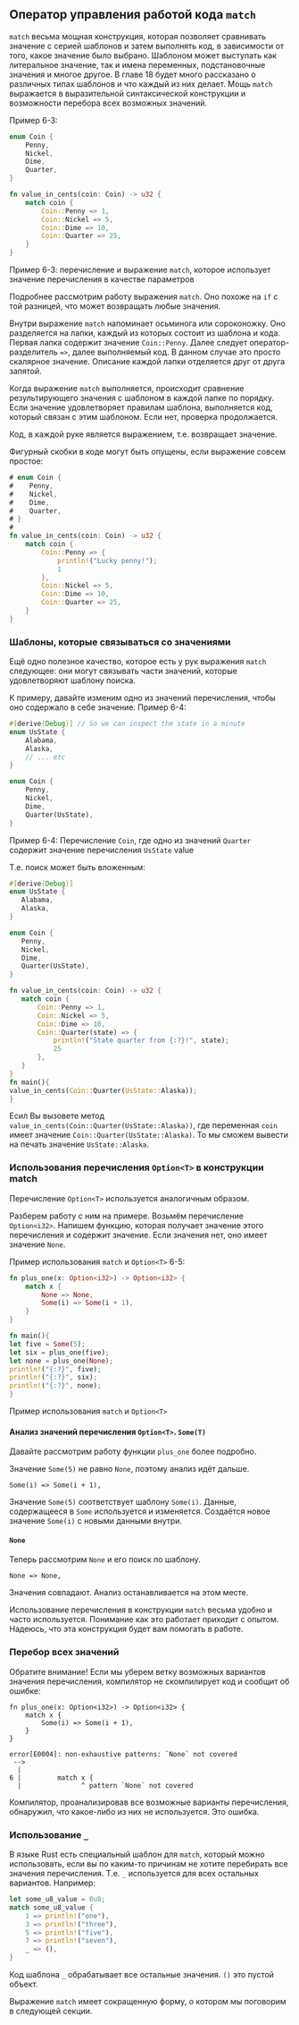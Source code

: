 ## Оператор управления работой кода `match`

`match` весьма мощная конструкция, которая позволяет сравнивать значение с серией
шаблонов и затем выполнять код, в зависимости от того, какое значение было выбрано.
Шаблоном может выступать как литеральное значение, так и имена переменных, подстановочные
значения и многое другое. В главе 18 будет много рассказано о различных типах шаблонов
и что каждый из них делает. Мощь `match` выражается в выразительной синтаксической
конструкции и возможности перебора всех возможных значений.

Пример 6-3:

```rust
enum Coin {
    Penny,
    Nickel,
    Dime,
    Quarter,
}

fn value_in_cents(coin: Coin) -> u32 {
    match coin {
        Coin::Penny => 1,
        Coin::Nickel => 5,
        Coin::Dime => 10,
        Coin::Quarter => 25,
    }
}
```

<span class="caption">Пример 6-3: перечисление и выражение `match`, которое использует
значение перечисления в качестве параметров</span>

Подробнее рассмотрим работу выражения `match`. Оно похоже на `if` с той разницей,
что может возвращать любые значения.

Внутри выражение `match` напоминает осьминога или сороконожку. Оно разделяется на лапки,
каждый из которых состоит из шаблона и кода. Первая лапка содержит значение `Coin::Penny`.
Далее следует оператор-разделитель `=>`, далее выполняемый код. В данном случае это
просто скалярное значение. Описание каждой лапки отделяется друг от друга запятой.

Когда выражение `match` выполняется, происходит сравнение результирующего значения с
шаблоном в каждой лапке по порядку. Если значение удовлетворяет правилам шаблона,
выполняется код, который связан с этим шаблоном. Если нет, проверка продолжается.

Код,  в каждой руке является выражением, т.е. возвращает значение.

Фигурный скобки в коде могут быть опущены, если выражение совсем простое:

```rust
# enum Coin {
#    Penny,
#    Nickel,
#    Dime,
#    Quarter,
# }
#
fn value_in_cents(coin: Coin) -> u32 {
    match coin {
        Coin::Penny => {
            println!("Lucky penny!");
            1
        },
        Coin::Nickel => 5,
        Coin::Dime => 10,
        Coin::Quarter => 25,
    }
}
```

### Шаблоны, которые связываться со значениями

Ещё одно полезное качество, которое есть у рук выражения `match` следующее:
они могут связывать части значений, которые удовлетворяют шаблону поиска.

К примеру, давайте изменим одно из значений перечисления, чтобы оно содержало в себе
значение.
Пример 6-4:

```rust
#[derive(Debug)] // So we can inspect the state in a minute
enum UsState {
    Alabama,
    Alaska,
    // ... etc
}

enum Coin {
    Penny,
    Nickel,
    Dime,
    Quarter(UsState),
}
```

<span class="caption">Пример 6-4: Перечисление `Coin`, где одно из значений `Quarter`
содержит значение перечисления `UsState` value</span>

Т.е. поиск может быть вложенным:

```rust
#[derive(Debug)]
enum UsState {
   Alabama,
   Alaska,
}

enum Coin {
   Penny,
   Nickel,
   Dime,
   Quarter(UsState),
}

fn value_in_cents(coin: Coin) -> u32 {
   match coin {
       Coin::Penny => 1,
       Coin::Nickel => 5,
       Coin::Dime => 10,
       Coin::Quarter(state) => {
           println!("State quarter from {:?}!", state);
           25
       },
   }
}
fn main(){
value_in_cents(Coin::Quarter(UsState::Alaska));
}
```
Есил Вы вызовете метод `value_in_cents(Coin::Quarter(UsState::Alaska))`, где переменная
`coin` имеет значение `Coin::Quarter(UsState::Alaska)`. То мы сможем вывести на
печать значение `UsState::Alaska`.

### Использования перечисления `Option<T>` в конструкции match

Перечисление `Option<T>` используется аналогичным образом.

Разберем работу с ним на примере. Возьмём перечисление  `Option<i32>`. Напишем функцию,
которая получает значение этого перечисления и содержит значение. Если значения нет,
оно имеет значение `None`.

Пример использования `match` и `Option<T>` 6-5:

```rust
fn plus_one(x: Option<i32>) -> Option<i32> {
    match x {
        None => None,
        Some(i) => Some(i + 1),
    }
}

fn main(){
let five = Some(5);
let six = plus_one(five);
let none = plus_one(None);
println!("{:?}", five);
println!("{:?}", six);
println!("{:?}", none);
}
```

<span class="caption">Пример использования `match` и `Option<T>`</span>

#### Анализ значений перечисления `Option<T>`. `Some(T)`

Давайте рассмотрим работу функции `plus_one` более подробно.

Значение `Some(5)` не равно `None`, поэтому анализ идёт дальше.

```rust,ignore
Some(i) => Some(i + 1),
```

Значение `Some(5)` соответствует шаблону `Some(i)`. Данные, содержащееся в
`Some` используется и изменяется. Создаётся новое значение `Some(i)` с новыми данными
внутри.

#### `None`

Теперь рассмотрим `None` и его поиск по шаблону.

```rust,ignore
None => None,
```
Значения совпадают. Анализ останавливается на этом месте.

Использование перечисления в конструкции `match` весьма удобно и часто используется.
Понимание как это работает приходит с опытом. Надеюсь, что эта конструкция будет
вам помогать в работе.

### Перебор всех значений

Обратите внимание! Если мы уберем ветку возможных вариантов значения перечисления,
компилятор не скомпилирует код и сообщит об ошибке:

```rust,ignore
fn plus_one(x: Option<i32>) -> Option<i32> {
    match x {
        Some(i) => Some(i + 1),
    }
}
```

```text
error[E0004]: non-exhaustive patterns: `None` not covered
 -->
  |
6 |         match x {
  |               ^ pattern `None` not covered
```

Компилятор, проанализировав все возможные варианты перечисления, обнаружил, что какое-либо
из них не используется. Это ошибка.

### Использование `_`

В языке Rust есть специальный шаблон для `match`, который можно использовать, если
вы по каким-то причинам не хотите перебирать все значения перечисления. Т.е. `_`
используется для всех остальных вариантов. Например:

```rust
let some_u8_value = 0u8;
match some_u8_value {
    1 => println!("one"),
    3 => println!("three"),
    5 => println!("five"),
    7 => println!("seven"),
    _ => (),
}
```
Код шаблона `_` обрабатывает все остальные значения.  `()` это пустой объект.

Выражение `match` имеет сокращенную форму, о котором мы поговорим в следующей секции.
